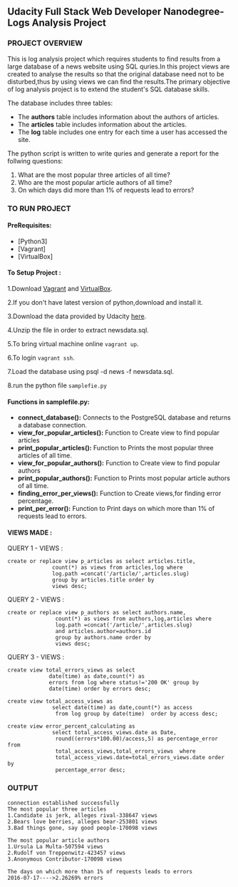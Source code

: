 ## Udacity Full Stack Web Developer Nanodegree-Logs Analysis Project ##
### PROJECT OVERVIEW ###
This is log analysis project  which requires students to find results from a large database of a news website using SQL quries.In this project views are created to analyse the results so that the original database need not to be disturbed,thus by using views we can find the results.The primary objective of log analysis project is to extend the student's SQL database skills.

The database includes three tables:
* The **authors** table includes information about the authors of articles.
* The **articles** table includes information about the articles.
* The **log** table includes one entry for each time a user has accessed the site.

The python script is written to write quries and generate a report for the follwing questions:
   1. What are the most popular three articles of all time?
   2. Who are the most popular article authors of all time?
   3. On which days did more than 1% of requests lead to errors?
### TO RUN PROJECT ###
#### PreRequisites: ####

   * [Python3]
   * [Vagrant]
   * [VirtualBox]
#### To Setup Project : ####
1.Download [Vagrant](https://www.vagrantup.com/) and [VirtualBox](https://www.virtualbox.org/wiki/Download_Old_Builds_5_1).

2.If you don't have latest version of python,download and install it.

3.Download the data provided by Udacity [here](https://d17h27t6h515a5.cloudfront.net/topher/2016/August/57b5f748_newsdata/newsdata.zip).

4.Unzip the file in order to extract newsdata.sql.

5.To bring virtual machine online `vagrant up`.

6.To login `vagrant ssh`.

7.Load the database using psql -d news -f newsdata.sql.

8.run the python file `samplefie.py`

#### Functions in samplefile.py: ####
* **connect_database():** Connects to the PostgreSQL database and returns a database connection.
* **view_for_popular_articles():** Function to Create view to find popular articles 
* **print_popular_articles():** Function to Prints the most popular three articles of all time.
* **view_for_popular_authors():** Function to Create view  to find popular authors 
* **print_popular_authors():** Function to Prints most popular article authors of all time.
* **finding_error_per_views():** Function to Create views,for finding error percentage.
* **print_per_error():** Function to Print days on which more than 1% of requests lead to errors.

#### VIEWS MADE : ####
QUERY 1 - VIEWS :
```
create or replace view p_articles as select articles.title,
              count(*) as views from articles,log where
              log.path =concat('/article/',articles.slug)
              group by articles.title order by
              views desc;
```
QUERY 2 - VIEWS :
```
create or replace view p_authors as select authors.name,
               count(*) as views from authors,log,articles where
               log.path =concat('/article/',articles.slug)
               and articles.author=authors.id
               group by authors.name order by
               views desc;
```
QUERY 3 - VIEWS :
```
create view total_errors_views as select
             date(time) as date,count(*) as
             errors from log where status!='200 OK' group by
             date(time) order by errors desc;

create view total_access_views as
              select date(time) as date,count(*) as access
               from log group by date(time)  order by access desc; 

create view error_percent_calculating as
              select total_access_views.date as Date,
               round((errors*100.00)/access,5) as percentage_error from
               total_access_views,total_errors_views  where
               total_access_views.date=total_errors_views.date order by
               percentage_error desc;
```
### OUTPUT ###
```
connection established successfully
The most popular three articles
1.Candidate is jerk, alleges rival-338647 views
2.Bears love berries, alleges bear-253801 views
3.Bad things gone, say good people-170098 views

The most popular article authors
1.Ursula La Multa-507594 views
2.Rudolf von Treppenwitz-423457 views
3.Anonymous Contributor-170098 views

The days on which more than 1% of requests leads to errors
2016-07-17---->2.26269% errors
```


